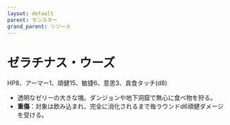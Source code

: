 ```yaml
---
layout: default
parent: モンスター
grand_parent: リソース
---
```


# ゼラチナス・ウーズ

HP8、アーマー1、頑健15、敏捷6、意思3、貪食タッチ(d8)

- 透明なゼリーの大きな塊。ダンジョンや地下洞窟で無心に食べ物を狩る。
- **重傷**：対象は飲み込まれ、完全に消化されるまで毎ラウンドd6頑健ダメージを受ける。